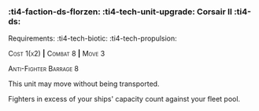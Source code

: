 ### :ti4-faction-ds-florzen: :ti4-tech-unit-upgrade: **Corsair II** :ti4-ds:

Requirements: :ti4-tech-biotic: :ti4-tech-propulsion:

<span style="font-variant:small-caps;">Cost 1(x2)</span> __|__ <span style="font-variant:small-caps;">Combat 8</span> __|__ <span style="font-variant:small-caps;">Move 3

<span style="font-variant:small-caps;">Anti-Fighter Barrage</span> 8

This unit may move without being transported.

Fighters in excess of your ships' capacity count against your fleet pool.
